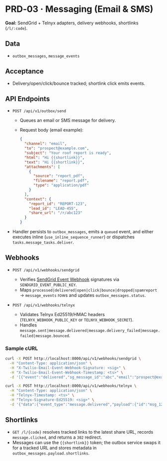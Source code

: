 # PRD‑03 · Messaging (Email & SMS)

**Goal:** SendGrid + Telnyx adapters, delivery webhooks, shortlinks (`/l/:code`).

## Data
- `outbox_messages`, `message_events`

## Acceptance
- Delivery/open/click/bounce tracked; shortlink click emits events.

## API Endpoints

- `POST /api/v1/outbox/send`
  - Queues an email or SMS message for delivery.
  - Request body (email example):

    ```json
    {
      "channel": "email",
      "to": "prospect@example.com",
      "subject": "Your roof report is ready",
      "html": "Hi {{shortlink}}",
      "text": "Hi {{shortlink}}",
      "attachments": [
        {
          "source": "report_pdf",
          "filename": "report.pdf",
          "type": "application/pdf"
        }
      ],
      "context": {
        "report_id": "REPORT-123",
        "lead_id": "LEAD-455",
        "share_url": "/r/abc123"
      }
    }
    ```

- Handler persists to `outbox_messages`, emits a `queued` event, and either executes inline (`use_inline_sequence_runner`) or dispatches `tasks.message_tasks.deliver`.

## Webhooks

- `POST /api/v1/webhooks/sendgrid`
  - Verifies [SendGrid Event Webhook](https://docs.sendgrid.com/for-developers/tracking-events/event#security)
    signatures via `SENDGRID_EVENT_PUBLIC_KEY`.
  - Maps `processed|delivered|open|click|bounce|dropped|spamreport` →
    `message_events` rows and updates `outbox_messages.status`.

- `POST /api/v1/webhooks/telnyx`
  - Validates Telnyx Ed25519/HMAC headers (`TELNYX_WEBHOOK_PUBLIC_KEY` or
    `TELNYX_WEBHOOK_SECRET`).
  - Handles `message.sent|message.delivered|message.delivery_failed|message.failed|message.bounced`.

### Sample cURL

```bash
curl -X POST http://localhost:8000/api/v1/webhooks/sendgrid \
  -H "Content-Type: application/json" \
  -H "X-Twilio-Email-Event-Webhook-Signature: <sig>" \
  -H "X-Twilio-Email-Event-Webhook-Timestamp: <ts>" \
  -d '[{"event":"delivered","sg_message_id":"abc","email":"prospect@example.com","timestamp":1730000000,"custom_args":{"outbox_id":"<UUID>"}}]'
```

```bash
curl -X POST http://localhost:8000/api/v1/webhooks/telnyx \
  -H "Content-Type: application/json" \
  -H "Telnyx-Timestamp: <ts>" \
  -H "Telnyx-Signature-Ed25519: <sig>" \
  -d '{"data":{"event_type":"message.delivered","payload":{"id":"msg_123","to":"+15551234567","metadata":{"message_id":"<UUID>"}}}}'
```

## Shortlinks

- `GET /l/{code}` resolves tracked links to the latest share URL,
  records `message.clicked`, and returns a `302` redirect.
- Messages can use the `{{shortlink}}` token; the outbox service swaps it
  for a tracked URL and stores metadata in `outbox_messages.payload.shortlinks`.
